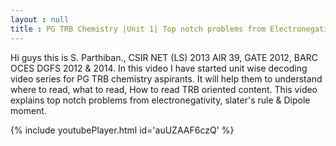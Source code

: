 ```yaml
---
layout : null
title : PG TRB Chemistry |Unit 1| Top notch problems from Electronegativity, Slater's Rule & Dipole moment |
---
```


Hi guys this is S. Parthiban., CSIR NET (LS) 2013 AIR 39, GATE 2012, BARC OCES DGFS 2012 & 2014. In this video I have started unit wise decoding video series for PG TRB chemistry aspirants. It will help them to understand where to read, what to read, How to read TRB oriented content. This video  explains top notch problems from electronegativity, slater's rule & Dipole moment.



{% include youtubePlayer.html id='auUZAAF6czQ' %}
